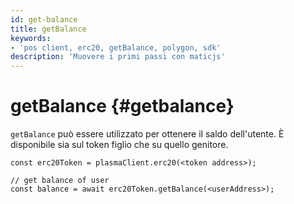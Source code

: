 ```yaml
---
id: get-balance
title: getBalance
keywords:
- 'pos client, erc20, getBalance, polygon, sdk'
description: 'Muovere i primi passi con maticjs'
---
```


# getBalance {#getbalance}

`getBalance` può essere utilizzato per ottenere il saldo dell'utente. È disponibile sia sul token figlio che su quello genitore.

```
const erc20Token = plasmaClient.erc20(<token address>);

// get balance of user
const balance = await erc20Token.getBalance(<userAddress>);
```
